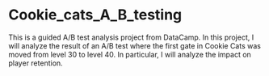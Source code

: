# Cookie_cats_A_B_testing
This is a guided A/B test analysis project from DataCamp.
In this project, I will analyze the result of an A/B test where the first gate in Cookie Cats was moved from level 30 to level 40. In particular, I will analyze the impact on player retention.
